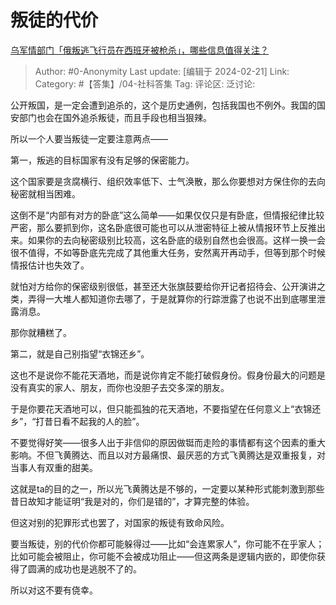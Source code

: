 # 叛徒的代价
[乌军情部门「俄叛逃飞行员在西班牙被枪杀」，哪些信息值得关注？](https://www.zhihu.com/question/645057153/answer/3403637217)

> Author: #0-Anonymity
> Last update: [编辑于 2024-02-21]
> Link:
> Category: #【答集】/04-社科答集
> Tag:
> 评论区:
> 泛讨论:

公开叛国，是一定会遭到追杀的，这个是历史通例，包括我国也不例外。我国的国安部门也会在国外追杀叛徒，而且手段也相当狠辣。

所以一个人要当叛徒一定要注意两点——

第一，叛逃的目标国家有没有足够的保密能力。

这个国家要是贪腐横行、组织效率低下、士气涣散，那么你要想对方保住你的去向秘密就相当困难。

这倒不是“内部有对方的卧底”这么简单——如果仅仅只是有卧底，但情报纪律比较严密，那么要抓到你，这名卧底很可能也可以从泄密特征上被从情报环节上反推出来。如果你的去向秘密级别比较高，这名卧底的级别自然也会很高。这样一换一会很不值得，不如等卧底先完成了其他重大任务，安然离开再动手，但等到那个时候情报估计也失效了。

就怕对方给你的保密级别很低，甚至还大张旗鼓要给你开记者招待会、公开演讲之类，弄得一大堆人都知道你去哪了，于是就算你的行踪泄露了也说不出到底哪里泄露消息。

那你就糟糕了。

第二，就是自己别指望“衣锦还乡”。

这也不是说你不能花天酒地，而是说你肯定不能打破假身份。假身份最大的问题是没有真实的家人、朋友，而你也没胆子去交多深的朋友。

于是你要花天酒地可以，但只能孤独的花天酒地，不要指望在任何意义上“衣锦还乡”，“打昔日看不起我的人的脸”。

不要觉得好笑——很多人出于非信仰的原因做铤而走险的事情都有这个因素的重大影响。不但飞黄腾达、而且以对方最痛恨、最厌恶的方式飞黄腾达是双重报复，对当事人有双重的甜美。

这就是ta的目的之一，所以光飞黄腾达是不够的，一定要以某种形式能刺激到那些昔日故知才能证明“我是对的，你们是错的”，才算完整的体验。

但这对别的犯罪形式也罢了，对国家的叛徒有致命风险。

要当叛徒，别的代价你都可能躲得过——比如“会连累家人”，你可能不在乎家人；比如可能会被阻止，你可能不会被成功阻止——但这两条是逻辑内嵌的，即使你获得了圆满的成功也是逃脱不了的。

所以对这不要有侥幸。
